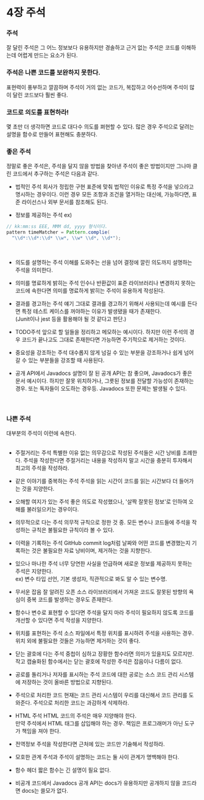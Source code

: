# 4장 주석

### 주석
잘 달린 주석은 그 어느 정보보다 유용하지만 경솔하고 근거 없는 주석은 코드를 이해하는데 어렵게 만드는 요소가 된다.</br>

### 주석은 나쁜 코드를 보완하지 못한다.
표현력이 풍부하고 깔끔하며 주석이 거의 없는 코드가, 복잡하고 어수선하며 주석이 많이 달린 코드보다 훨씬 좋다.</br>

### 코드로 의도를 표현하라!
몇 초만 더 생각하면 코드로 대다수 의도를 펴현할 수 있다. 많은 경우 주석으로 달려는 설명을 함수로 만들어 표현해도 충분하다.</br>

### 좋은 주석
정말로 좋은 주석은, 주석을 달지 않을 방법을 찾아낸 주석이 좋은 방법이지만 그나마 클린 코드에서 추구하는 주석은 다음과 같다.</br>

- 법적인 주석
회사가 정립한 구현 표준에 맞춰 법적인 이유로 특정 주석을 넣으라고 명시하는 경우이다. 이런 경우 모든 조항과 조건을 열거하는 대신에, 가능하다면, 표준 라이선스나 외부 문서를 참조해도 된다.

- 정보를 제공하는 주석
ex)
``` java
// kk:mm:ss EEE, MMM dd, yyyy 형식이다.
pattern timeMatcher = Pattern.complie(
  "\\d*:\\d*:\\d* \\w*, \\w* \\d*, \\d*");
```
</br>

- 의도를 설명하는 주석
이해를 도와주는 선을 넘어 결정에 깔린 의도까지 설명하는 주석을 의미한다. </br>

- 의미를 명료하게 밝히는 주석
인수나 반환값이 표준 라이브러리나 변경하지 못하는 코드에 속한다면 의미를 명료하게 밝히는 주석이 유용하게 작성된다.</br>

- 결과를 경고하는 주석
얘기 그대로 결과를 경고하기 위해서 사용되는데 예시를 든다면 특정 테스트 케이스를 꺼야하는 이유가 발생됐을 때가 존재한다.</br>
(Junit이나 jest 등을 활용해야 될 것 같다고 판단.)</br>

- TODO주석
앞으로 할 일들을 정리하고 메모하는 예시이다. 하지만 이런 주석의 경우 코드가 끝나고도 그대로 존재한다면 가능하면 주기적으로 제거하는 것이다.</br>

- 중요성을 강조하는 주석
대수롭지 않게 넘길 수 있는 부분을 강조하거나 쉽게 넘어갈 수 있는 부분들을 강조할 때 사용된다.</br>

- 공개 API에서 Javadocs
설명이 잘 된 공개 API는 참 좋으며, Javadocs가 좋은 문서 예시이다. 하지만 잘못 위치하거나, 그릇된 정보를 전달할 가능성이 존재하는 경우. 또는 독자들이 오도하는 경우등. Javadocs 또한 문제는 발생될 수 있다.</br></br></br>


### 나쁜 주석
대부분의 주석이 이런에 속한다.</br></br>

- 주절거리는 주석
특별한 이유 없는 의무감으로 작성된 주석들은 시간 낭비를 초례한다. 주석을 작성한다면 주절거리는 내용을 작성하지 말고 시간을 충분히 투자해서 최고의 주석을 작성하라.</br>

- 같은 이야기를 중복하는 주석
주석을 읽는 시간이 코드를 읽는 시간보다 더 들어가는 것을 지양한다.</br>

- 오해할 여지가 있는 주석
좋은 의도로 작성했으나, '살짝 잘못된 정보'로 인하여 오해를 불러일으키는 경우이다.</br>

- 의무적으로 다는 주석
의무적 규칙으로 정한 것 중. 모든 변수나 코드들에 주석을 작성하는 규칙은 불필요한 규칙이라 볼 수 있다.</br>

- 이력을 기록하는 주석
GitHub commit log처럼 날짜와 어떤 코드를 변경했는지 기록하는 것은 불필요한 자료 낭비이며, 제거하는 것을 지향한다.</br>

- 있으나 마나한 주석
너무 당연한 사실을 언급하며 새로운 정보를 제공하지 못하는 주석은 지양한다.</br>
ex) 변수 타입 선언, 기본 생성자, 직관적으로 봐도 알 수 있는 변수명.</br>

- 무서운 잡음
잘 알려진 오픈 소스 라이브러리에서 가져온 코드도 잘못된 방향의 욕심이 중복 코드를 발생하는 경우도 존재한다.</br>

- 함수나 변수로 표현할 수 있다면 주석을 달지 마라
주석이 필요하지 않도록 코드를 개선할 수 있다면 주석 작성을 지양한다.</br>

- 위치를 표현하는 주석
소스 파일에서 특정 위치를 표시하려 주석을 사용하는 경우. 위치 외에 불필요한 것들은 가능하면 제거하는 것이 좋다.</br>

- 닫는 괄호에 다는 주석
중첩이 심하고 장황한 함수라면 의미가 있을지도 모르지만. 작고 캡슐화된 함수에서는 닫는 괄호에 작성한 주석은 잡음이나 다름이 없다.</br>

- 공로를 돌리거나 저자를 표시하는 주석
코드에 대한 공로는 소스 코드 관리 시스템에 저장하는 것이 올바른 방법으로 지향된다.</br>

- 주석으로 처리한 코드
현재는 코드 관리 시스템이 우리를 대신해서 코드 관리를 도와준다. 주석으로 처리한 코드는 과감하게 삭제하라.</br>

- HTML 주석
HTML 코드의 주석은 매우 지양해야 한다.</br>
만약 주석에서 HTML 태그를 삽입해야 하는 경우. 책임은 프로그래머가 아닌 도구가 책임을 져야 한다.</br>

- 전역정보
주석을 작성한다면 근처에 있는 코드만 기술해서 작성하라.</br>

- 모호한 관계
주석과 주석이 설명하는 코드는 둘 사이 관계가 명백해야 한다.</br>

- 함수 헤더
짧은 함수는 긴 설명이 필요 없다.</br>

- 비공개 코드에서 Javadocs
공개 API는 docs가 유용하지만 공개하지 않을 코드라면 docs는 쓸모가 없다.</br>
